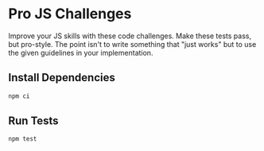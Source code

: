 # Pro JS Challenges
Improve your JS skills with these code challenges. Make these tests pass, but pro-style. The point isn't to write something that "just works" but to use the given guidelines in your implementation.

## Install Dependencies
```bash
npm ci
```

## Run Tests
```bash
npm test
```
